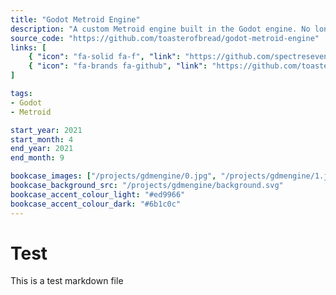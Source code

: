 ```yaml
---
title: "Godot Metroid Engine"
description: "A custom Metroid engine built in the Godot engine. No longer in development, but I will probably come back to this some day."
source_code: "https://github.com/toasterofbread/godot-metroid-engine"
links: [
    { "icon": "fa-solid fa-f", "link": "https://github.com/spectreseven1138-alt/MPF" },
    { "icon": "fa-brands fa-github", "link": "https://github.com/toasterofbread/godot-metroid-engine" }
]

tags:
- Godot
- Metroid

start_year: 2021
start_month: 4
end_year: 2021
end_month: 9

bookcase_images: ["/projects/gdmengine/0.jpg", "/projects/gdmengine/1.jpg", "/projects/gdmengine/2.jpg", "/projects/gdmengine/3.jpg"]
bookcase_background_src: "/projects/gdmengine/background.svg"
bookcase_accent_colour_light: "#ed9966"
bookcase_accent_colour_dark: "#6b1c0c"
---
```



# Test

This is a test markdown file